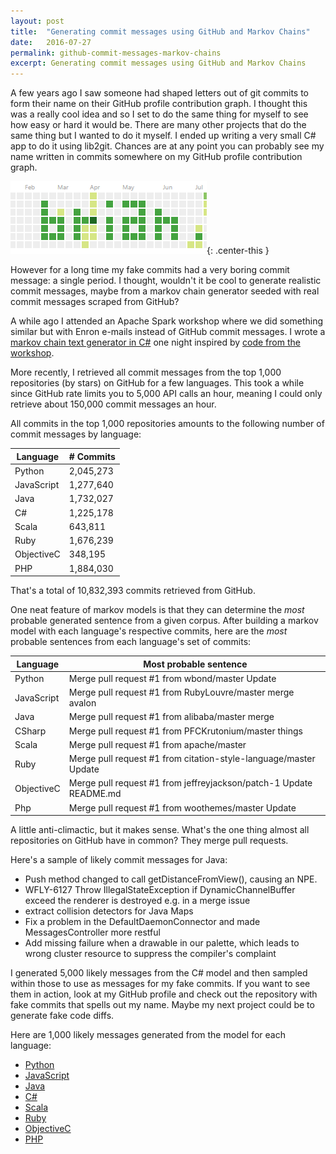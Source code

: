 ```yaml
---
layout: post
title:  "Generating commit messages using GitHub and Markov Chains"
date:   2016-07-27
permalink: github-commit-messages-markov-chains
excerpt: Generating commit messages using GitHub and Markov Chains
---
```


A few years ago I saw someone had shaped letters out of git commits to form their name on their GitHub profile contribution graph. I thought this was a really cool idea and so I set to do the same thing for myself to see how easy or hard it would be. There are many other projects that do the same thing but I wanted to do it myself. I ended up writing a very small C# app to do it using lib2git. Chances are at any point you can probably see my name written in commits somewhere on my GitHub profile contribution graph.

![screenshot of portion of github contribution graph with the name 'brian' spelled out in commit messages](/assets/githubcommitmessages/github_graph.png){: .center-this }

However for a long time my fake commits had a very boring commit message: a single period. I thought, wouldn't it be cool to generate realistic commit messages, maybe from a markov chain generator seeded with real commit messages scraped from GitHub?

A while ago I attended an Apache Spark workshop where we did something similar but with Enron e-mails instead of GitHub commit messages. I wrote a [markov chain text generator in C#](https://github.com/bdrupieski/MarkovChainTextGenerator) one night inspired by [code from the workshop](https://github.com/jt-halbert/spark-workshop/blob/master/followalong-20151206.scala). 

More recently, I retrieved all commit messages from the top 1,000 repositories (by stars) on GitHub for a few languages. This took a while since GitHub rate limits you to 5,000 API calls an hour, meaning I could only retrieve about 150,000 commit messages an hour.

All commits in the top 1,000 repositories amounts to the following number of commit messages by language:

| Language   | # Commits |
|------------|-----------|
| Python     | 2,045,273 |
| JavaScript | 1,277,640 |
| Java       | 1,732,027 |
| C#         | 1,225,178 |
| Scala      | 643,811   |
| Ruby       | 1,676,239 |
| ObjectiveC | 348,195   |
| PHP        | 1,884,030 |

That's a total of 10,832,393 commits retrieved from GitHub.

One neat feature of markov models is that they can determine the _most_ probable generated sentence from a given corpus. After building a markov model with each language's respective commits, here are the _most_ probable sentences from each language's set of commits:

| Language   | Most probable sentence |
|------------|-----------|
| Python     | Merge pull request #1 from wbond/master Update  |
| JavaScript | Merge pull request #1 from RubyLouvre/master merge avalon  |
| Java       | Merge pull request #1 from alibaba/master merge  |
| CSharp     | Merge pull request #1 from PFCKrutonium/master things  |
| Scala      | Merge pull request #1 from apache/master   |
| Ruby       | Merge pull request #1 from citation-style-language/master Update  |
| ObjectiveC | Merge pull request #1 from jeffreyjackson/patch-1 Update README.md   |
| Php        | Merge pull request #1 from woothemes/master Update  |

A little anti-climactic, but it makes sense. What's the one thing almost all repositories on GitHub have in common? They merge pull requests.

Here's a sample of likely commit messages for Java:

- Push method changed to call getDistanceFromView(), causing an NPE.
- WFLY-6127 Throw IllegalStateException if DynamicChannelBuffer exceed the renderer is destroyed e.g. in a merge issue 
- extract collision detectors for Java Maps 
- Fix a problem in the DefaultDaemonConnector and made MessagesController more restful 
- Add missing failure when a drawable in our palette, which leads to wrong cluster resource to suppress the compiler's complaint 

I generated 5,000 likely messages from the C# model and then sampled within those to use as messages for my fake commits. If you want to see them in action, look at my GitHub profile and check out the repository with fake commits that spells out my name. Maybe my next project could be to generate fake code diffs.

Here are 1,000 likely messages generated from the model for each language:

- [Python](/assets/githubcommitmessages/python.txt)
- [JavaScript](/assets/githubcommitmessages/javascript.txt)
- [Java](/assets/githubcommitmessages/java.txt)
- [C#](/assets/githubcommitmessages/csharp.txt)
- [Scala](/assets/githubcommitmessages/scala.txt)
- [Ruby](/assets/githubcommitmessages/ruby.txt)
- [ObjectiveC](/assets/githubcommitmessages/objectivec.txt)
- [PHP](/assets/githubcommitmessages/php.txt)
